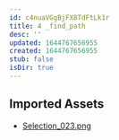 ```yaml
---
id: c4nuaVGgBjFX8TdFtLk1r
title: 4 _find_path
desc: ''
updated: 1644767656955
created: 1644767656955
stub: false
isDir: true
---
```

## Imported Assets
- [Selection_023.png](/assets/selection_023-AvUPR9dtSqaf.png)
